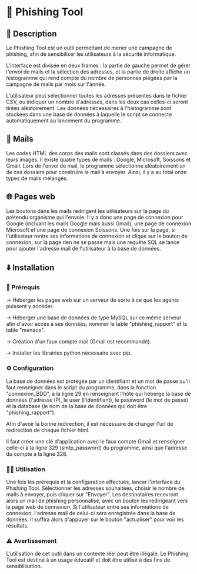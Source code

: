 # 🎣 Phishing Tool

## 📙 Description
Le Phishing Tool est un outil permettant de mener une campagne de phishing, afin de sensibiliser les utilisateurs à la sécurité informatique.

L'interface est divisée en deux frames : la partie de gauche permet de gérer l'envoi de mails et la sélection des adresses, et la partie de droite affiche un histogramme qui rend compte du nombre de personnes piégées par la campagne de mails par mois sur l'année.

L'utilisateur peut sélectionner toutes les adresses présentes dans le fichier CSV, ou indiquer un nombre d'adresses, dans les deux cas celles-ci seront tirées aléatoirement. Les données nécessaires à l'histogramme sont stockées dans une base de données à laquelle le script se connecte automatiquement au lancement du programme.

## 📧 Mails
Les codes HTML des corps des mails sont classés dans des dossiers avec leurs images. Il existe quatre types de mails : Google, Microsoft, Soissons et Gmail. Lors de l'envoi de mail, le programme sélectionne aléatoirement un de ces dossiers pour construire le mail à envoyer. Ainsi, il y a au total onze types de mails mélangés.

## 🌐 Pages web
Les boutons dans les mails redirigent les utilisateurs sur la page du prétendu organisme qui l'envoie. Il y a donc une page de connexion pour Google (incluant les mails Google mais aussi Gmail), une page de connexion Microsoft et une page de connexion Soissons. Une fois sur la page, si l'utilisateur rentre ses informations de connexion et clique sur le bouton de connexion, sur la page rien ne se passe mais une requête SQL se lance pour ajouter l'adresse mail de l'utilisateur à la base de données.

## ⬇️ Installation

### 📝 Prérequis
-> Héberger les pages web sur un serveur de sorte à ce que les agents puissent y accéder.

-> Héberger une base de données de type MySQL sur ce même serveur afin d'avoir accès à ses données, nommer la table "phishing_rapport" et la table "menace".

-> Création d'un faux compte mail (Gmail est recommandé).

-> Installer les librairies python nécessaire avec pip.

### ⚙️ Configuration
La base de données est protégée par un identifiant et un mot de passe qu'il faut renseigner dans le script du programme, dans la fonction "connexion_BDD", à la ligne 29 en renseignant l'hôte qui héberge la base de données (l'adresse IP), le user (l'identifiant), le password (le mot de passe) et la database (le nom de la base de données qui doit être "phishing_rapport").

Afin d'avoir la bonne redirection, il est nécessaire de changer l'url de redirection de chaque fichier html.

Il faut créer une clé d'application avec le faux compte Gmail et renseigner celle-ci à la ligne 329 (smtp_password) du programme, ainsi que l'adresse du compte à la ligne 328.

### 👨‍💻 Utilisation
Une fois les prérequis et la configuration effectués, lancer l'interface du Phishing Tool. Sélectionner les adresses souhaitées, choisir le nombre de mails à envoyer, puis cliquer sur "Envoyer". Les destinataires recevront alors un mail de phishing personnalisé, avec un bouton les redirigeant vers la page web de connexion. Si l'utilisateur entre ses informations de connexion, l'adresse mail de celui-ci sera enregistrée dans la base de données. Il suffira alors d'appuyer sur le bouton "actualiser" pour voir les résultats.

### ⚠️ Avertissement
L'utilisation de cet outil dans un contexte réel peut être illégale. Le Phishing Tool est destiné à un usage éducatif et doit être utilisé à des fins de sensibilisation.
